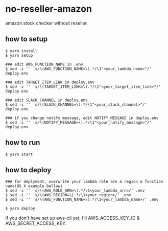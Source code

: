 # no-reseller-amazon
amazon stock checker without reseller.

## how to setup
```
$ yarn install
$ yarn setup

### edit AWS_FUNCTION_NAME in .env
$ sed -i '' 's/\(AWS_FUNCTION_NAME=\).*/\1"<your_lambda_name>"/' deploy.env

### edit TARGET_ITEM_LINK in deploy.env
$ sed -i '' 's/\(TARGET_ITEM_LINK=\).*/\1"<your_target_item_link>"/' deploy.env

### edit SLACK_CHANNEL in deploy.env
$ sed -i '' 's/\(SLACK_CHANNEL=\).*/\1"<your_slack_channel>"/' deploy.env

### if you change notify message, edit NOTIFY_MESSAGE in deploy.env
$ sed -i '' 's/\(NOTIFY_MESSAGE=\).*/\1"<your_notify_message>"/' deploy.env

```

## how to run
```
$ yarn start
```

## how to deploy

```
### for deplyment, overwrite your lambda role arn & region & function name(OS X example bellow)
$ sed -i '' 's/\(AWS_ROLE_ARN=\).*/\1<your_lambda_arn>/' .env
$ sed -i '' 's/\(AWS_REGION=\).*/\1<your_region>/' .env
$ sed -i '' 's/\(AWS_FUNCTION_NAME=\).*/\1<your_lambda_name>/' .env

$ yarn deploy
```

If you don't have set up aws-cli yet, fill AWS_ACCESS_KEY_ID & AWS_SECRET_ACCESS_KEY.
